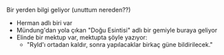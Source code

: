 Bir yerden bilgi geliyor (unuttum nereden??)
  
  - Herman adlı biri var
  - Mündung'dan yola çıkan "Doğu Esintisi" adlı bir gemiyle buraya geliyor
  - Elinde bir mektup var, mektupta şöyle yazıyor:
  	- "Ryld'ı ortadan kaldır, sonra yapılacaklar birkaç güne bildirilecek."